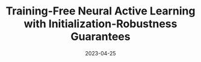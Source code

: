 ---
collection: publications
category: conference
permalink: /publication/evgp
title: "Training-Free Neural Active Learning with Initialization-Robustness Guarantees"
excerpt: "Existing neural active learning algorithms have aimed to optimize the predictive performance of neural networks (NNs) by selecting data for labelling. However, other than a good predictive performance, being robust against random parameter initializations is also a crucial requirement in safety-critical applications. To this end, we introduce our expected variance with Gaussian processes (EV-GP) criterion for neural active learning, which is theoretically guaranteed to select data points which lead to trained NNs with both (a) good predictive performances and (b) initialization robustness. Importantly, our EV-GP criterion is training-free, i.e., it does not require any training of the NN during data selection, which makes it computationally efficient. We empirically demonstrate that our EV-GP criterion is highly correlated with both initialization robustness and generalization performance, and show that it consistently outperforms baseline methods in terms of both desiderata, especially in situations with limited initial data or large batch sizes."
date: "2023-04-25"
venue: "International Conference on Machine Learning"
paperurl: "https://proceedings.mlr.press/v202/hemachandra23a"
citation: "Hemachandra, A., Dai, Z., <b>Singh, J.</b>, Ng, S. &amp; Low, B.K.H. (2023). Training-Free Neural Active Learning with Initialization-Robustness Guarantees. <i>Proceedings of the 40th International Conference on Machine Learning</i>, in <i>Proceedings of Machine Learning Research</i> 202:12931-12971."
---
